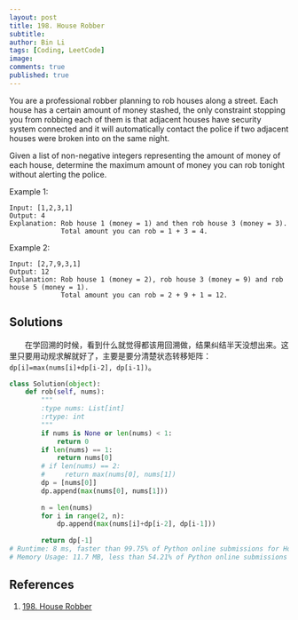 ```yaml
---
layout: post
title: 198. House Robber
subtitle: 
author: Bin Li
tags: [Coding, LeetCode]
image: 
comments: true
published: true
---
```


You are a professional robber planning to rob houses along a street. Each house has a certain amount of money stashed, the only constraint stopping you from robbing each of them is that adjacent houses have security system connected and it will automatically contact the police if two adjacent houses were broken into on the same night.

Given a list of non-negative integers representing the amount of money of each house, determine the maximum amount of money you can rob tonight without alerting the police.

Example 1:
```
Input: [1,2,3,1]
Output: 4
Explanation: Rob house 1 (money = 1) and then rob house 3 (money = 3).
             Total amount you can rob = 1 + 3 = 4.

```
Example 2:
```
Input: [2,7,9,3,1]
Output: 12
Explanation: Rob house 1 (money = 2), rob house 3 (money = 9) and rob house 5 (money = 1).
             Total amount you can rob = 2 + 9 + 1 = 12.
```

## Solutions
　　在学回溯的时候，看到什么就觉得都该用回溯做，结果纠结半天没想出来。这里只要用动规求解就好了，主要是要分清楚状态转移矩阵：`dp[i]=max(nums[i]+dp[i-2], dp[i-1])`。

```python
class Solution(object):
    def rob(self, nums):
        """
        :type nums: List[int]
        :rtype: int
        """
        if nums is None or len(nums) < 1:
            return 0
        if len(nums) == 1:
            return nums[0]
        # if len(nums) == 2:
        #     return max(nums[0], nums[1])
        dp = [nums[0]]
        dp.append(max(nums[0], nums[1]))
        
        n = len(nums)
        for i in range(2, n):
            dp.append(max(nums[i]+dp[i-2], dp[i-1]))
        
        return dp[-1]
# Runtime: 8 ms, faster than 99.75% of Python online submissions for House Robber.
# Memory Usage: 11.7 MB, less than 54.21% of Python online submissions for House Robber.
```

## References
1. [198. House Robber](https://leetcode.com/problems/house-robber/)